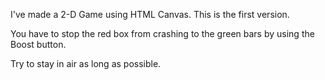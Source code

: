 I've made a 2-D Game using HTML Canvas. This is the first version.

You have to stop the red box from crashing to the green bars by using the Boost button.

Try to stay in air as long as possible.

